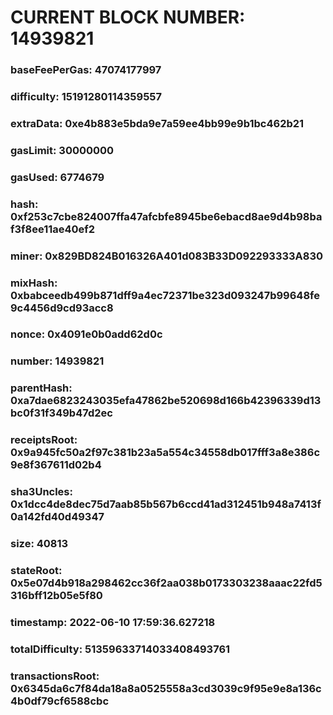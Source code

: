 # CURRENT BLOCK NUMBER: 14939821

### baseFeePerGas: 47074177997
### difficulty: 15191280114359557
### extraData: 0xe4b883e5bda9e7a59ee4bb99e9b1bc462b21
### gasLimit: 30000000
### gasUsed: 6774679
### hash: 0xf253c7cbe824007ffa47afcbfe8945be6ebacd8ae9d4b98baf3f8ee11ae40ef2
### miner: 0x829BD824B016326A401d083B33D092293333A830
### mixHash: 0xbabceedb499b871dff9a4ec72371be323d093247b99648fe9c4456d9cd93acc8
### nonce: 0x4091e0b0add62d0c
### number: 14939821
### parentHash: 0xa7dae6823243035efa47862be520698d166b42396339d13bc0f31f349b47d2ec
### receiptsRoot: 0x9a945fc50a2f97c381b23a5a554c34558db017fff3a8e386c9e8f367611d02b4
### sha3Uncles: 0x1dcc4de8dec75d7aab85b567b6ccd41ad312451b948a7413f0a142fd40d49347
### size: 40813
### stateRoot: 0x5e07d4b918a298462cc36f2aa038b0173303238aaac22fd5316bff12b05e5f80
### timestamp: 2022-06-10 17:59:36.627218
### totalDifficulty: 51359633714033408493761
### transactionsRoot: 0x6345da6c7f84da18a8a0525558a3cd3039c9f95e9e8a136c4b0df79cf6588cbc
